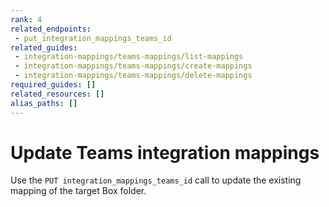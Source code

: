 ```yaml
---
rank: 4
related_endpoints:
 - put_integration_mappings_teams_id
related_guides:
 - integration-mappings/teams-mappings/list-mappings
 - integration-mappings/teams-mappings/create-mappings
 - integration-mappings/teams-mappings/delete-mappings
required_guides: []
related_resources: []
alias_paths: []
---
```

# Update Teams integration mappings

Use the `PUT integration_mappings_teams_id` call to update the
existing mapping of the target Box folder.

<!-- sample put-integration-mappings-teams-id -->